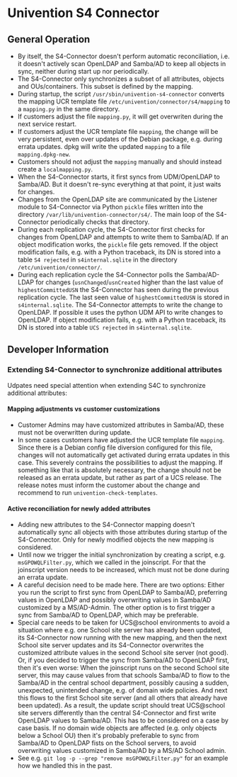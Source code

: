 # Univention S4 Connector

## General Operation

* By itself, the S4-Connector doesn't perform automatic reconciliation, i.e. it doesn't actively scan OpenLDAP
  and Samba/AD to keep all objects in sync, neither during start up nor periodically.
* The S4-Connector only synchronizes a subset of all attributes, objects and OUs/containers. This subset is
  defined by the mapping.
* During startup, the script `/usr/sbin/univention-s4-connector` converts the mapping UCR template file
  `/etc/univention/connector/s4/mapping` to a `mapping.py` in the same directory.
* If customers adjust the file `mapping.py`, it will get overwriten during the next service restart.
* If customers adjust the UCR template file `mapping`, the change will be very persistent, even over updates
  of the Debian package, e.g. during errata updates. dpkg will write the updated `mapping` to a file
  `mapping.dpkg-new`.
* Customers should not adjust the `mapping` manually and should instead create a `localmapping.py`.
* When the S4-Connector starts, it first syncs from UDM/OpenLDAP to Samba/AD. But it doesn't re-sync everything at that
  point, it just waits for changes.
* Changes from the OpenLDAP site are communicated by the Listener module to S4-Connector via Python `pickle` files
  written into the directory `/var/lib/univention-connector/s4/`. The main loop of the S4-Connector periodically
  checks that directory.
* During each replication cycle, the S4-Connector first checks for changes from OpenLDAP and attempts to write them to
  Samba/AD. If an object modification works, the `pickle` file gets removed. If the object modification fails,
  e.g. with a Python traceback, its DN is stored into a table `S4 rejected` in `s4internal.sqlite` in the directory
  `/etc/univention/connector/`.
* During each replication cycle the S4-Connector polls the Samba/AD-LDAP for changes (`usnChanged`/`usnCreated` higher
  than the last value of `highestCommittedUSN` the S4-Connector has seen during the previous replication cycle.
  The last seen value of `highestCommittedUSN` is stored in `s4internal.sqlite`. The S4-Connector attempts to write
  the change to OpenLDAP. If possible it uses the python UDM API to write changes to OpenLDAP. If object modification
  fails, e.g. with a Python traceback, its DN is stored into a table `UCS rejected` in `s4internal.sqlite`.

## Developer Information

### Extending S4-Connector to synchronize additional attributes

Udpates need special attention when extending S4C to synchronize additional attributes:

#### Mapping adjustments vs customer customizations

* Customer Admins may have customized attributes in Samba/AD, these must not be overwritten during update.
* In some cases customers have adjusted the UCR template file `mapping`. Since there is a Debian config file diversion
  configured for this file, changes will not automatically get activated during errata updates in this case.
  This severely contrains the possibilities to adjust the mapping. If something like that is absolutely necessary,
  the change should not be released as an errata update, but rather as part of a UCS release. The release notes
  must inform the customer about the change and recommend to run `univention-check-templates`.

#### Active reconciliation for newly added attributes

* Adding new attributes to the S4-Connector mapping doesn't automatically sync all objects with those attributes
  during startup of the S4-Connector. Only for newly modified objects the new mapping is considered.
* Until now we trigger the initial synchronization by creating a script, e.g. `msGPOWQLFilter.py`, which we
  called in the joinscript. For that the joinscript version needs to be increased, which must not be done
  during an errata update.
* A careful decision need to be made here. There are two options: Either you run the script to first sync from
  OpenLDAP to Samba/AD, preferring values in OpenLDAP and possibly overwriting values in Samba/AD customized by
  a MS/AD-Admin. The other option is to first trigger a sync from Samba/AD to OpenLDAP, which may be preferable.
* Special care needs to be taken for UCS@school environments to avoid a situation where e.g. one School site server
  has already been updated, its S4-Connector now running with the new mapping, and then the next School site server
  updates and its S4-Connector overwrites the customized attribute values in the second School site server (not
  good). Or, if you decided to trigger the sync from Samba/AD to OpenLDAP first, then it's even worse: When
  the joinscript runs on the second School site server, this may cause values from that schools Samba/AD to flow
  to the Samba/AD in the central school department, possibly causing a sudden, unexpected, unintended change,
  e.g. of domain wide policies. And next this flows to the first School site server (and all others that already
  have been updated). As a result, the update script should treat UCS@school site servers differently than
  the central S4-Connector and first write OpenLDAP values to Samba/AD. This has to be considered on a case
  by case basis. If no domain wide objects are affected (e.g. only objects below a School OU) then it's probably
  preferable to sync from Samba/AD to OpenLDAP fists on the School servers, to avoid overwriting values
  customized in Samba/AD by a MS/AD School admin.
* See e.g. `git log -p --grep "remove msGPOWQLFilter.py"` for an example how we handled this in the past.

